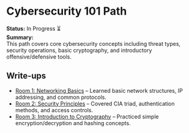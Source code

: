 # Cybersecurity 101 Path

**Status:** In Progress ⏳  
**Summary:**  
This path covers core cybersecurity concepts including threat types, security operations, basic cryptography, and introductory offensive/defensive tools.

## Write-ups
- [Room 1: Networking Basics](Networking-Basics.md) – Learned basic network structures, IP addressing, and common protocols.
- [Room 2: Security Principles](Security-Principles.md) – Covered CIA triad, authentication methods, and access controls.
- [Room 3: Introduction to Cryptography](Intro-to-Cryptography.md) – Practiced simple encryption/decryption and hashing concepts.
